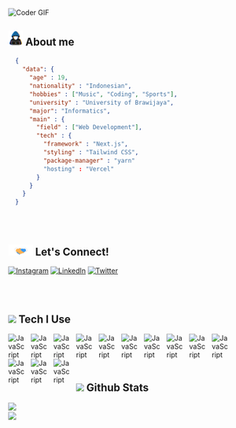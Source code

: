 <img align="center" alt="Coder GIF" src="https://indoanalytica.com/static/images/bannerr.gif" />

## <picture><img src = "https://github.com/0xAbdulKhalid/0xAbdulKhalid/raw/main/assets/mdImages/about_me.gif" width = 30px></picture> **About me**
<!-- <picture> <img align="right" src="https://github.com/0xAbdulKhalid/0xAbdulKhalid/raw/main/assets/mdImages/Right_Side.gif" width = 310px height=310px></picture> -->

  ```json
    {
      "data": {
        "age" : 19,
        "nationality" : "Indonesian",
        "hobbies" : ["Music", "Coding", "Sports"],
        "university" : "University of Brawijaya",
        "major": "Informatics", 
        "main" : {
          "field" : ["Web Development"],
          "tech" : {
            "framework" : "Next.js",
            "styling" : "Tailwind CSS",
            "package-manager" : "yarn"
            "hosting" : "Vercel"
          }
        }
      }
    }
  ```


<br/><br/>


## <img src="https://github.com/0xAbdulKhalid/0xAbdulKhalid/raw/main/assets/mdImages/handshake.gif" width ="50"><b> Let's Connect!</b>
[![Instagram](https://img.shields.io/badge/Instagram-%23E4405F.svg?logo=Instagram&logoColor=white)](https://instagram.com/_leonnntrg) 
[![LinkedIn](https://img.shields.io/badge/LinkedIn-%230077B5.svg?logo=linkedin&logoColor=white)](https://linkedin.com/in/leonardtarigan) 
[![Twitter](https://img.shields.io/badge/Twitter-%231DA1F2.svg?logo=Twitter&logoColor=white)](https://twitter.com/userflexbox) 


<br/><br/>


## <img src="https://media2.giphy.com/media/QssGEmpkyEOhBCb7e1/giphy.gif?cid=ecf05e47a0n3gi1bfqntqmob8g9aid1oyj2wr3ds3mg700bl&rid=giphy.gif" width ="25"><b> Tech I Use</b>
<div> 
 <!--   typescript -->
 <img align="left" alt="JavaScript" width="36px" src="https://cdn.jsdelivr.net/gh/devicons/devicon/icons/typescript/typescript-original.svg" style="padding-right:10px;" />
<!--   javascript -->
  <img align="left" alt="JavaScript" width="36px" src="https://cdn.jsdelivr.net/gh/devicons/devicon/icons/javascript/javascript-original.svg" style="padding-right:10px;" />
<!--   java -->
  <img align="left" alt="JavaScript" width="36px" src="https://cdn.jsdelivr.net/gh/devicons/devicon/icons/java/java-original.svg" style="padding-right:10px;" />
<!--   dart -->
  <img align="left" alt="JavaScript" width="36px" src="https://cdn.jsdelivr.net/gh/devicons/devicon/icons/dart/dart-original.svg" style="padding-right:10px;" />
<!--   html -->
 <img align="left" alt="JavaScript" width="36px" src="https://cdn.jsdelivr.net/gh/devicons/devicon/icons/html5/html5-original.svg" style="padding-right:10px;" />
<!--   css -->
  <img align="left" alt="JavaScript" width="36px" src="https://cdn.jsdelivr.net/gh/devicons/devicon/icons/css3/css3-original.svg" style="padding-right:10px;" />
<!--   sass -->
 <img align="left" alt="JavaScript" width="36px" src="https://cdn.jsdelivr.net/gh/devicons/devicon/icons/sass/sass-original.svg" style="padding-right:10px;" />
<!--   tailwind -->
<img align="left" alt="JavaScript" width="36px" src="https://cdn.jsdelivr.net/gh/devicons/devicon/icons/tailwindcss/tailwindcss-plain.svg" style="padding-right:10px;" />
<!--   react -->
 <img align="left" alt="JavaScript" width="36px" src="https://cdn.jsdelivr.net/gh/devicons/devicon/icons/react/react-original.svg" style="padding-right:10px;" />
<!--   nextjs -->
 <img align="left" alt="JavaScript" width="36px" src="https://cdn.jsdelivr.net/gh/devicons/devicon/icons/nextjs/nextjs-original.svg" style="padding-right:10px;" />
<!--   flutter -->
  <img align="left" alt="JavaScript" width="36px" src="https://cdn.jsdelivr.net/gh/devicons/devicon/icons/flutter/flutter-original.svg" style="padding-right:10px;" />
<!--   firebase -->
  <img align="left" alt="JavaScript" width="36px" src="https://cdn.jsdelivr.net/gh/devicons/devicon/icons/firebase/firebase-plain.svg" style="padding-right:10px;" />
<!--   redux -->
  <img align="left" alt="JavaScript" width="36px" src="https://cdn.jsdelivr.net/gh/devicons/devicon/icons/redux/redux-original.svg" style="padding-right:10px;" />


<br/><br/>
<br/><br/>


## <img src="https://media.giphy.com/media/iY8CRBdQXODJSCERIr/giphy.gif" width="35"><b> Github Stats </b>
![](https://github-readme-streak-stats.herokuapp.com/?user=LeonardTarigan&theme=radical&hide_border=true)<br/>
![](https://github-readme-stats.vercel.app/api/top-langs/?username=LeonardTarigan&theme=radical&hide_border=true&include_all_commits=false&count_private=false&layout=compact)


